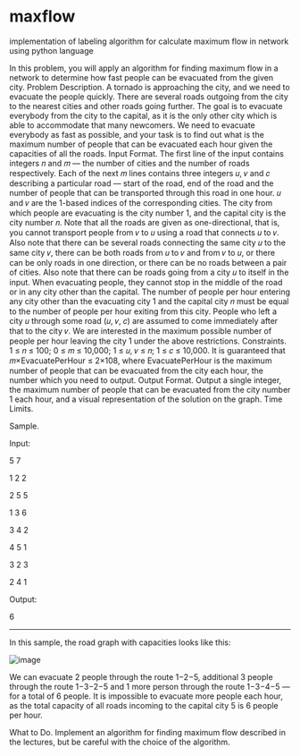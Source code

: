 # maxflow
implementation of labeling algorithm for calculate maximum flow in network using python language 

In this problem, you will apply an algorithm for finding maximum flow in a network to determine how fast
people can be evacuated from the given city.
Problem Description. A tornado is approaching the city, and we need to evacuate the people quickly.
There are several roads outgoing from the city to the nearest cities and other roads going further. The
goal is to evacuate everybody from the city to the capital, as it is the only other city which is able to
accommodate that many newcomers. We need to evacuate everybody as fast as possible, and your task
is to find out what is the maximum number of people that can be evacuated each hour given the capacities
of all the roads.
Input Format. The first line of the input contains integers 𝑛 and 𝑚 — the number of cities and the number
of roads respectively. Each of the next 𝑚 lines contains three integers 𝑢, 𝑣 and 𝑐 describing a particular
road — start of the road, end of the road and the number of people that can be transported through this
road in one hour. 𝑢 and 𝑣 are the 1-based indices of the corresponding cities.
The city from which people are evacuating is the city number 1, and the capital city is the city number 𝑛.
Note that all the roads are given as one-directional, that is, you cannot transport people from 𝑣 to 𝑢 using
a road that connects 𝑢 to 𝑣. Also note that there can be several roads connecting the same city 𝑢 to the
same city 𝑣, there can be both roads from 𝑢 to 𝑣 and from 𝑣 to 𝑢, or there can be only roads in one
direction, or there can be no roads between a pair of cities. Also note that there can be roads going from
a city 𝑢 to itself in the input.
When evacuating people, they cannot stop in the middle of the road or in any city other than the capital.
The number of people per hour entering any city other than the evacuating city 1 and the capital city 𝑛
must be equal to the number of people per hour exiting from this city. People who left a city 𝑢 through
some road (𝑢, 𝑣, 𝑐) are assumed to come immediately after that to the city 𝑣. We are interested in the
maximum possible number of people per hour leaving the city 1 under the above restrictions.
Constraints. 1 ≤ 𝑛 ≤ 100; 0 ≤ 𝑚 ≤ 10,000; 1 ≤ 𝑢, 𝑣 ≤ 𝑛; 1 ≤ 𝑐 ≤ 10,000. It is guaranteed that
𝑚×EvacuatePerHour ≤ 2×108, where EvacuatePerHour is the maximum number of people that can be
evacuated from the city each hour, the number which you need to output.
Output Format. Output a single integer, the maximum number of people that can be evacuated from the
city number 1 each hour, and a visual representation of the solution on the graph.
Time Limits.

Sample.

Input:

5 7

1 2 2

2 5 5

1 3 6

3 4 2

4 5 1

3 2 3

2 4 1

Output:

6

------------------------

In this sample, the road graph with capacities looks like this:

![image](https://user-images.githubusercontent.com/29731655/152648958-8f39956a-9268-43dd-b94a-02bb4fcb34f7.png)

We can evacuate 2 people through the route 1−2−5, additional 3 people through the route 1−3−2−5 and
1 more person through the route 1−3−4−5 — for a total of 6 people. It is impossible to evacuate more
people each hour, as the total capacity of all roads incoming to the capital city 5 is 6 people per hour.

What to Do. Implement an algorithm for finding maximum flow described in the lectures, but be careful
with the choice of the algorithm.
